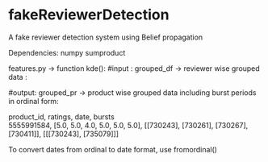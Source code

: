 # fakeReviewerDetection
A fake reviewer detection system using Belief propagation

Dependencies:
numpy
sumproduct

features.py -> function kde():
  #input : grouped_df -> reviewer wise grouped data :

  #output: grouped_pr -> product wise grouped data including burst periods in ordinal form:
  
  product_id, ratings, date, bursts                    
  5555991584, [5.0, 5.0, 4.0, 5.0, 5.0, 5.0], [[730243], [730261], [730267], [730411]], [[[730243], [735079]]] 



To convert dates from ordinal to date format, use fromordinal() 
  
